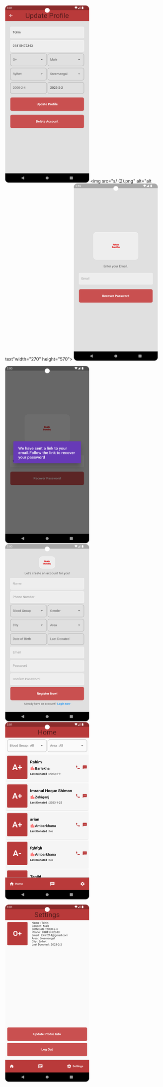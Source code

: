 <img src="s/ (1).png" alt="alt text" width="270" height="570"> <img src="s/ (2).png" alt="alt text"width="270" height="570"> <img src="s/ (3).png" alt="alt text" width="270" height="570"> 



<img src="s/ (4).png" alt="alt text" width="270" height="570"> <img src="s/ (5).png" alt="alt text" width="270" height="570"> <img src="s/ (6).png" alt="alt text" width="270" height="570"> 


<img src="s/ (7).png" alt="alt text" width="270" height="570">
